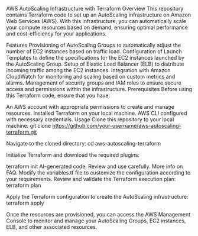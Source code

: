AWS AutoScaling Infrastructure with Terraform
Overview
This repository contains Terraform code to set up an AutoScaling infrastructure on Amazon Web Services (AWS). With this infrastructure, you can automatically scale your compute resources based on demand, ensuring optimal performance and cost-efficiency for your applications.

Features
Provisioning of AutoScaling Groups to automatically adjust the number of EC2 instances based on traffic load.
Configuration of Launch Templates to define the specifications for the EC2 instances launched by the AutoScaling Group.
Setup of Elastic Load Balancer (ELB) to distribute incoming traffic among the EC2 instances.
Integration with Amazon CloudWatch for monitoring and scaling based on custom metrics and alarms.
Management of security groups and IAM roles to ensure secure access and permissions within the infrastructure.
Prerequisites
Before using this Terraform code, ensure that you have:

An AWS account with appropriate permissions to create and manage resources.
Installed Terraform on your local machine.
AWS CLI configured with necessary credentials.
Usage
Clone this repository to your local machine:
git clone https://github.com/your-username/aws-autoscaling-terraform.git

Navigate to the cloned directory:
cd aws-autoscaling-terraform

Initialize Terraform and download the required plugins:


terraform init
AI-generated code. Review and use carefully. More info on FAQ.
Modify the variables.tf file to customize the configuration according to your requirements.
Review and validate the Terraform execution plan:
terraform plan

Apply the Terraform configuration to create the AutoScaling infrastructure:
terraform apply

Once the resources are provisioned, you can access the AWS Management Console to monitor and manage your AutoScaling Groups, EC2 instances, ELB, and other associated resources.


